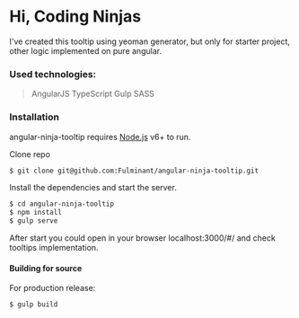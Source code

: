 # Hi, Coding Ninjas

I've created this tooltip using yeoman generator, but only for starter project, other logic implemented on pure angular.

### Used technologies:
> AngularJS
> TypeScript
> Gulp
> SASS

### Installation

angular-ninja-tooltip requires [Node.js](https://nodejs.org/) v6+ to run.

Clone repo
```sh
$ git clone git@github.com:Fulminant/angular-ninja-tooltip.git
```

Install the dependencies and start the server.

```sh
$ cd angular-ninja-tooltip
$ npm install
$ gulp serve
```

After start you could open in your browser localhost:3000/#/ and check tooltips implementation.

#### Building for source
For production release:
```sh
$ gulp build
```